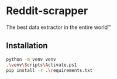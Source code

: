 ﻿# Reddit-scrapper

The best data extractor in the entire world™

## Installation
```bash
python -m venv venv
.\venv\Scripts\Activate.ps1
pip install -r .\requirements.txt
```
